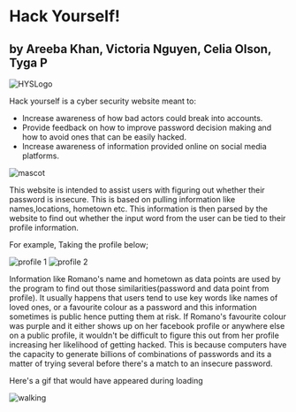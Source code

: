 # Hack Yourself!                                                  
## by Areeba Khan, Victoria Nguyen, Celia Olson, Tyga P                                                                          
![HYSLogo](https://user-images.githubusercontent.com/71526739/190915175-f6d802e1-273f-4b11-adcd-da25161d67c8.png)

Hack yourself is a cyber security website meant to:
* Increase awareness of how bad actors could break into accounts.
* Provide feedback on how to improve password decision making and how to avoid ones that can be easily hacked.
* Increase awareness of information provided online on social media platforms.

![mascot](https://user-images.githubusercontent.com/71526739/190915324-038438ba-f8a1-4fe8-8e2b-4f70c006e3c4.png)

This website is intended to assist users with figuring out whether their password is insecure. This is based on pulling information like names,locations,
hometown etc. This information is then parsed by the website to find out whether the input word from the user can be tied to their profile information.


For example, Taking the profile below;

![profile 1](https://user-images.githubusercontent.com/71526739/190915520-1351cd12-5916-4e97-ab1e-5681b0b27709.png)
![profile 2](https://user-images.githubusercontent.com/71526739/190915581-3b13a2bf-1c0c-476d-b5c6-84da5841d1f2.png)

Information like Romano's name and hometown as data points are used by the program to find out those similarities(password and data point from profile). It usually happens that users tend to use key words like names of loved ones, or a favourite colour as a password and this information sometimes is public hence putting them at risk. 
If Romano's favourite colour was purple and it either shows up on her facebook profile or anywhere else on a public profile, it wouldn't be difficult to figure this out from her profile increasing her likelihood of getting hacked. This is because computers have the capacity to generate billions of combinations of passwords and its a matter of trying several before there's a match to an insecure password.

Here's a gif that would have appeared during loading

![walking](https://github.com/aReebok/hack-yourself/blob/abbe5f396d6f2a301f2f740f60697ebd33feed93/src/images/walking.gif)





